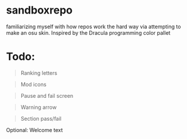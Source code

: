 # sandboxrepo
familiarizing myself with how repos work the hard way via attempting to make an osu skin.
Inspired by the Dracula programming color pallet

# Todo:
> Ranking letters

> Mod icons

> Pause and fail screen

> Warning arrow

> Section pass/fail

Optional:
Welcome text
